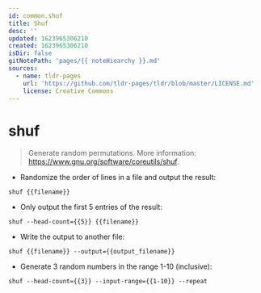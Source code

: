 ```yaml
---
id: common.shuf
title: Shuf
desc: ''
updated: 1623965306210
created: 1623965306210
isDir: false
gitNotePath: 'pages/{{ noteHiearchy }}.md'
sources:
  - name: tldr-pages
    url: 'https://github.com/tldr-pages/tldr/blob/master/LICENSE.md'
    license: Creative Commons
---
```

# shuf

> Generate random permutations.
> More information: <https://www.gnu.org/software/coreutils/shuf>.

- Randomize the order of lines in a file and output the result:

`shuf {{filename}}`

- Only output the first 5 entries of the result:

`shuf --head-count={{5}} {{filename}}`

- Write the output to another file:

`shuf {{filename}} --output={{output_filename}}`

- Generate 3 random numbers in the range 1-10 (inclusive):

`shuf --head-count={{3}} --input-range={{1-10}} --repeat`


